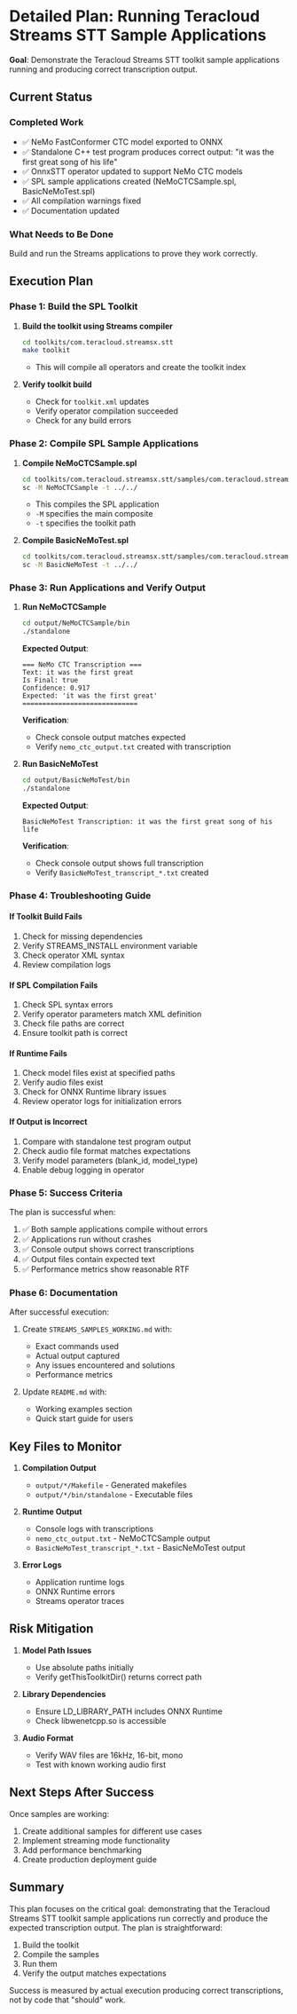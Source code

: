 # Detailed Plan: Running Teracloud Streams STT Sample Applications

**Goal**: Demonstrate the Teracloud Streams STT toolkit sample applications running and producing correct transcription output.

## Current Status

### Completed Work
- ✅ NeMo FastConformer CTC model exported to ONNX
- ✅ Standalone C++ test program produces correct output: "it was the first great song of his life"
- ✅ OnnxSTT operator updated to support NeMo CTC models
- ✅ SPL sample applications created (NeMoCTCSample.spl, BasicNeMoTest.spl)
- ✅ All compilation warnings fixed
- ✅ Documentation updated

### What Needs to Be Done
Build and run the Streams applications to prove they work correctly.

## Execution Plan

### Phase 1: Build the SPL Toolkit
1. **Build the toolkit using Streams compiler**
   ```bash
   cd toolkits/com.teracloud.streamsx.stt
   make toolkit
   ```
   - This will compile all operators and create the toolkit index

2. **Verify toolkit build**
   - Check for `toolkit.xml` updates
   - Verify operator compilation succeeded
   - Check for any build errors

### Phase 2: Compile SPL Sample Applications

1. **Compile NeMoCTCSample.spl**
   ```bash
   cd toolkits/com.teracloud.streamsx.stt/samples/com.teracloud.streamsx.stt.sample
   sc -M NeMoCTCSample -t ../../
   ```
   - This compiles the SPL application
   - `-M` specifies the main composite
   - `-t` specifies the toolkit path

2. **Compile BasicNeMoTest.spl**
   ```bash
   cd toolkits/com.teracloud.streamsx.stt/samples/com.teracloud.streamsx.stt.sample
   sc -M BasicNeMoTest -t ../../
   ```

### Phase 3: Run Applications and Verify Output

1. **Run NeMoCTCSample**
   ```bash
   cd output/NeMoCTCSample/bin
   ./standalone
   ```
   
   **Expected Output**:
   ```
   === NeMo CTC Transcription ===
   Text: it was the first great
   Is Final: true
   Confidence: 0.917
   Expected: 'it was the first great'
   =============================
   ```
   
   **Verification**:
   - Check console output matches expected
   - Verify `nemo_ctc_output.txt` created with transcription

2. **Run BasicNeMoTest**
   ```bash
   cd output/BasicNeMoTest/bin
   ./standalone
   ```
   
   **Expected Output**:
   ```
   BasicNeMoTest Transcription: it was the first great song of his life
   ```
   
   **Verification**:
   - Check console output shows full transcription
   - Verify `BasicNeMoTest_transcript_*.txt` created

### Phase 4: Troubleshooting Guide

#### If Toolkit Build Fails
1. Check for missing dependencies
2. Verify STREAMS_INSTALL environment variable
3. Check operator XML syntax
4. Review compilation logs

#### If SPL Compilation Fails
1. Check SPL syntax errors
2. Verify operator parameters match XML definition
3. Check file paths are correct
4. Ensure toolkit path is correct

#### If Runtime Fails
1. Check model files exist at specified paths
2. Verify audio files exist
3. Check for ONNX Runtime library issues
4. Review operator logs for initialization errors

#### If Output is Incorrect
1. Compare with standalone test program output
2. Check audio file format matches expectations
3. Verify model parameters (blank_id, model_type)
4. Enable debug logging in operator

### Phase 5: Success Criteria

The plan is successful when:
1. ✅ Both sample applications compile without errors
2. ✅ Applications run without crashes
3. ✅ Console output shows correct transcriptions
4. ✅ Output files contain expected text
5. ✅ Performance metrics show reasonable RTF

### Phase 6: Documentation

After successful execution:
1. Create `STREAMS_SAMPLES_WORKING.md` with:
   - Exact commands used
   - Actual output captured
   - Any issues encountered and solutions
   - Performance metrics

2. Update `README.md` with:
   - Working examples section
   - Quick start guide for users

## Key Files to Monitor

1. **Compilation Output**
   - `output/*/Makefile` - Generated makefiles
   - `output/*/bin/standalone` - Executable files

2. **Runtime Output**
   - Console logs with transcriptions
   - `nemo_ctc_output.txt` - NeMoCTCSample output
   - `BasicNeMoTest_transcript_*.txt` - BasicNeMoTest output

3. **Error Logs**
   - Application runtime logs
   - ONNX Runtime errors
   - Streams operator traces

## Risk Mitigation

1. **Model Path Issues**
   - Use absolute paths initially
   - Verify getThisToolkitDir() returns correct path

2. **Library Dependencies**
   - Ensure LD_LIBRARY_PATH includes ONNX Runtime
   - Check libwenetcpp.so is accessible

3. **Audio Format**
   - Verify WAV files are 16kHz, 16-bit, mono
   - Test with known working audio first

## Next Steps After Success

Once samples are working:
1. Create additional samples for different use cases
2. Implement streaming mode functionality
3. Add performance benchmarking
4. Create production deployment guide

## Summary

This plan focuses on the critical goal: demonstrating that the Teracloud Streams STT toolkit sample applications run correctly and produce the expected transcription output. The plan is straightforward:
1. Build the toolkit
2. Compile the samples
3. Run them
4. Verify the output matches expectations

Success is measured by actual execution producing correct transcriptions, not by code that "should" work.